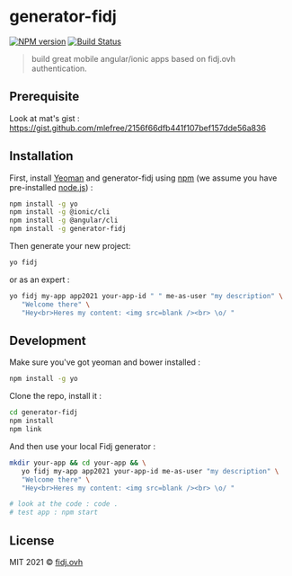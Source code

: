 # generator-fidj

[![NPM version][npm-image]][npm-url]
[![Build Status][travis-image]][travis-url]

> build great mobile angular/ionic apps based on fidj.ovh authentication.

## Prerequisite

Look at mat's gist : https://gist.github.com/mlefree/2156f66dfb441f107bef157dde56a836

## Installation

First, install [Yeoman](http://yeoman.io) and generator-fidj using [npm](https://www.npmjs.com/) (we assume you have pre-installed [node.js](https://nodejs.org/)) :
```bash
npm install -g yo
npm install -g @ionic/cli
npm install -g @angular/cli
npm install -g generator-fidj
```
Then generate your new project:
```bash
yo fidj
```
or as an expert :
```bash
yo fidj my-app app2021 your-app-id " " me-as-user "my description" \
   "Welcome there" \
   "Hey<br>Heres my content: <img src=blank /><br> \o/ "
```

## Development

Make sure you've got yeoman and bower installed :
```bash
npm install -g yo
```

Clone the repo, install it :
```bash
cd generator-fidj
npm install
npm link
```
And then use your local Fidj generator : 
```bash
mkdir your-app && cd your-app && \
   yo fidj my-app app2021 your-app-id me-as-user "my description" \
   "Welcome there" \
   "Hey<br>Heres my content: <img src=blank /><br> \o/ " 

# look at the code : code .
# test app : npm start
```

## License

MIT 2021 © [fidj.ovh](fidj.ovh)

[npm-image]: https://badge.fury.io/js/generator-fidj.svg
[npm-url]: https://npmjs.org/package/generator-fidj
[travis-image]: https://travis-ci.org/ofidj/generator-fidj.svg?branch=master
[travis-url]: https://travis-ci.org/ofidj/generator-fidj
[daviddm-image]: https://david-dm.org/ofidj/generator-fidj.svg?theme=shields.io
[daviddm-url]: https://david-dm.org/ofidj/generator-fidj
[coveralls-image]: https://coveralls.io/repos/ofidj/generator-fidj/badge.svg
[coveralls-url]: https://coveralls.io/r/ofidj/generator-fidj
[codecov-image]: https://codecov.io/gh/ofidj/generator-fidj/branch/master/graph/badge.svg
[codecov-url]: https://codecov.io/gh/ofidj/generator-fidj
